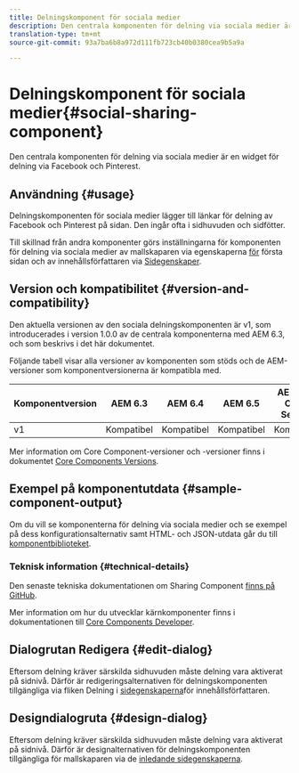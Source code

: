 ```yaml
---
title: Delningskomponent för sociala medier
description: Den centrala komponenten för delning via sociala medier är en widget för delning via Facebook och Pinterest.
translation-type: tm+mt
source-git-commit: 93a7ba6b8a972d111fb723cb40b0380cea9b5a9a

---
```



# Delningskomponent för sociala medier{#social-sharing-component}

Den centrala komponenten för delning via sociala medier är en widget för delning via Facebook och Pinterest.

## Användning {#usage}

Delningskomponenten för sociala medier lägger till länkar för delning av Facebook och Pinterest på sidan. Den ingår ofta i sidhuvuden och sidfötter.

Till skillnad från andra komponenter görs inställningarna för komponenten för delning via sociala medier av mallskaparen via egenskaperna [för](https://docs.adobe.com/content/help/en/experience-manager-cloud-service/sites/authoring/features/templates.html) första sidan och av innehållsförfattaren via [Sidegenskaper](https://docs.adobe.com/content/help/en/experience-manager-cloud-service/sites/authoring/fundamentals/page-properties.html).

## Version och kompatibilitet {#version-and-compatibility}

Den aktuella versionen av den sociala delningskomponenten är v1, som introducerades i version 1.0.0 av de centrala komponenterna med AEM 6.3, och som beskrivs i det här dokumentet.

Följande tabell visar alla versioner av komponenten som stöds och de AEM-versioner som komponentversionerna är kompatibla med.

| Komponentversion | AEM 6.3 | AEM 6.4 | AEM 6.5 | AEM as a Cloud Service |
|--- |--- |--- |--- |---|
| v1 | Kompatibel | Kompatibel | Kompatibel | Kompatibel |

Mer information om Core Component-versioner och -versioner finns i dokumentet [Core Components Versions](/help/versions.md).

## Exempel på komponentutdata {#sample-component-output}

Om du vill se komponenterna för delning via sociala medier och se exempel på dess konfigurationsalternativ samt HTML- och JSON-utdata går du till [komponentbiblioteket](https://adobe.com/go/aem_cmp_library_sharing).

### Teknisk information {#technical-details}

Den senaste tekniska dokumentationen om Sharing Component [finns på GitHub](https://adobe.com/go/aem_cmp_tech_sharing_v1).

Mer information om hur du utvecklar kärnkomponenter finns i dokumentationen till [Core Components Developer](/help/developing/overview.md).

## Dialogrutan Redigera {#edit-dialog}

Eftersom delning kräver särskilda sidhuvuden måste delning vara aktiverat på sidnivå. Därför är redigeringsalternativen för delningskomponenten tillgängliga via fliken Delning i [sidegenskaperna](https://docs.adobe.com/content/help/en/experience-manager-cloud-service/sites/authoring/fundamentals/page-properties.html)för innehållsförfattaren.

## Designdialogruta {#design-dialog}

Eftersom delning kräver särskilda sidhuvuden måste delning vara aktiverat på sidnivå. Därför är designalternativen för delningskomponenten tillgängliga för mallskaparen via de [inledande sidegenskaperna](https://docs.adobe.com/content/help/en/experience-manager-cloud-service/sites/authoring/features/templates.html).
